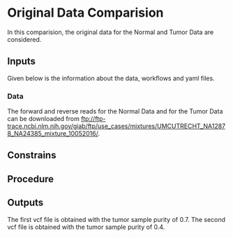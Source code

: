 # Original Data Comparision
In this comparision, the original data for the Normal and Tumor Data are considered.

## Inputs
Given below is the information about the data, workflows and yaml files.

### Data
The forward and reverse reads for the Normal Data and for the Tumor Data can be downloaded from ftp://ftp-trace.ncbi.nlm.nih.gov/giab/ftp/use_cases/mixtures/UMCUTRECHT_NA12878_NA24385_mixture_10052016/.
## Constrains

## Procedure

## Outputs

The first vcf file is obtained with the tumor sample purity of 0.7.
The second vcf file is obtained with the tumor sample purity of 0.4.

